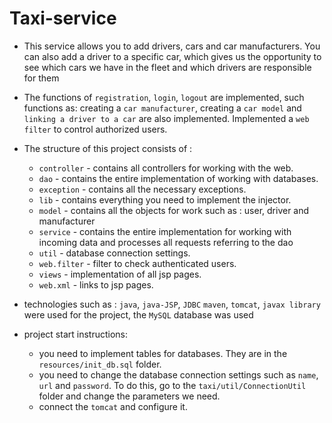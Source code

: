 # Taxi-service
- This service allows you to add drivers, cars and car manufacturers. 
You can also add a driver to a specific car, which gives us the opportunity to see which cars we have in the fleet 
and which drivers are responsible for them


- The functions of `registration`, `login`, `logout` are implemented, such functions as: creating a 
`car manufacturer`, creating a `car model` and `linking a driver to a car` are also implemented. Implemented a `web filter` to control authorized users.


- The structure of this project consists of : 
  - `controller` - contains all controllers for working with the web.
  - `dao` - contains the entire implementation of working with databases.
  - `exception` - contains all the necessary exceptions.
  - `lib` - contains everything you need to implement the injector.
  - `model` - contains all the objects for work such as : user, driver and manufacturer 
  - `service` - contains the entire implementation for working with incoming data and processes all requests referring to the dao
  - `util` - database connection settings.
  - `web.filter` - filter to check authenticated users.
  - `views` - implementation of all jsp pages.
  - `web.xml` - links to jsp pages.
  

- technologies such as : `java`, `java-JSP`, `JDBC` `maven`, `tomcat`, `javax library` were used for the project, the `MySQL` database was used


- project start instructions:
  - you need to implement tables for databases. They are in the `resources/init_db.sql` folder. 
  - you need to change the database connection settings such as `name`, `url` and `password`. To do this, go to the 
  `taxi/util/ConnectionUtil` folder and change the parameters we need.
  - connect the `tomcat` and configure it.